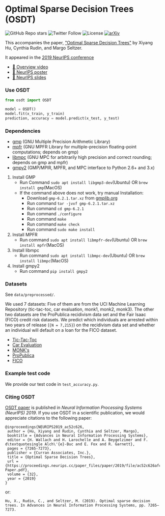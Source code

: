 # Optimal Sparse Decision Trees (OSDT)

![GitHub Repo stars](https://img.shields.io/github/stars/xiyanghu/OSDT?style=social)
![Twitter Follow](https://img.shields.io/twitter/follow/hu_xiyang?style=social)
![License](https://img.shields.io/github/license/xiyanghu/OSDT?color=critical)
[![arXiv](https://img.shields.io/badge/arXiv-1904.12847-b31b1b.svg?style=flat)](https://arxiv.org/abs/1904.12847)

This accompanies the paper, ["Optimal Sparse Decision Trees"](https://arxiv.org/abs/1904.12847) by Xiyang Hu,
Cynthia Rudin, and Margo Seltzer.

It appeared in the [2019 NeurIPS conference](https://nips.cc/Conferences/2019)

* [:movie_camera: Overview video](https://youtu.be/UMjMQaH508M)
* [:newspaper: NeurIPS poster](doc/OSDT_NIPS_Poster.pdf)
* [:notebook_with_decorative_cover: NeurIPS slides](doc/NeurIPSSlides.pdf)

### Use OSDT

```python
from osdt import OSDT

model = OSDT()
model.fit(x_train, y_train)
prediction, accuracy = model.predict(x_test, y_test)
```

### Dependencies

* [gmp](https://gmplib.org/) (GNU Multiple Precision Arithmetic Library)
* [mpfr](http://www.mpfr.org/) (GNU MPFR Library for multiple-precision floating-point computations; depends on gmp)
* [libmpc](http://www.multiprecision.org/) (GNU MPC for arbitrarily high precision and correct rounding; depends on gmp and mpfr)
* [gmpy2](https://pypi.org/project/gmpy2/#files) (GMP/MPIR, MPFR, and MPC interface to Python 2.6+ and 3.x)


1. Install GMP
   * Run Command `sudo apt install libgmp3-dev`(Ubuntu) OR `brew install gmp`(MacOS) 
   * If the command above does not work, try manual Installation:
      * Download `gmp-6.2.1.tar.xz` from [gmplib.org](https://gmplib.org/)
      * Run command `tar -jvxf gmp-6.2.1.tar.xz`
      * Run command `cd gmp-6.2.1`
      * Run command `./configure`
      * Run command `make`
      * Run command `make check`
      * Run command `sudo make install`
2. Install MPFR
   * Run command `sudo apt install libmpfr-dev`(Ubuntu) OR `brew install mpfr`(MacOS)  
3. Install libmpc
   * Run command `sudo apt install libmpc-dev`(Ubuntu) OR `brew install libmpc`(MacOS)  
4. Install gmpy2
   * Run command `pip install gmpy2`


### Datasets

See `data/preprocessed/`.

We used 7 datasets: Five of them are from the UCI Machine Learning Repository (tic-tac-toc, car evaluation, monk1, monk2, monk3). 
The other two datasets are the ProPublica recidivism data set and the Fair Isaac (FICO) credit risk datasets. 
We predict which individuals are arrested within two years of release (`{N = 7,215}`) on the recidivism data set and whether an individual will default on a loan for the FICO dataset. 
* [Tic-Tac-Toc](https://archive.ics.uci.edu/ml/datasets/tic-tac-toe+Endgame)
* [Car Evaluation](https://archive.ics.uci.edu/ml/datasets/car+evaluation)
* [MONK's](https://archive.ics.uci.edu/ml/datasets/MONK's+Problems)
* [ProPublica](https://www.propublica.org/article/how-we-analyzed-the-compas-recidivism-algorithm)
* [FICO](https://community.fico.com/s/explainable-machine-learning-challenge)


### Example test code

We provide our test code in `test_accuracy.py`.

### Citing OSDT

[OSDT paper](<https://arxiv.org/abs/1904.12847>) is published in
*Neural Information Processing Systems (NeurIPS) 2019*.
If you use OSDT in a scientific publication, we would appreciate
citations to the following paper:

    @inproceedings{NEURIPS2019_ac52c626,
     author = {Hu, Xiyang and Rudin, Cynthia and Seltzer, Margo},
     booktitle = {Advances in Neural Information Processing Systems},
     editor = {H. Wallach and H. Larochelle and A. Beygelzimer and F. d\textquotesingle Alch\'{e}-Buc and E. Fox and R. Garnett},
     pages = {7265-7273},
     publisher = {Curran Associates, Inc.},
     title = {Optimal Sparse Decision Trees},
     url = {https://proceedings.neurips.cc/paper_files/paper/2019/file/ac52c626afc10d4075708ac4c778ddfc-Paper.pdf},
     volume = {32},
     year = {2019}
    }


or:

    Hu, X., Rudin, C., and Seltzer, M. (2019). Optimal sparse decision trees. In Advances in Neural Information Processing Systems, pp. 7265–7273.
